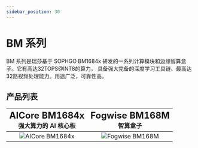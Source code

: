 ```yaml
---
sidebar_position: 30
---
```


# BM 系列

BM 系列是瑞莎基于 SOPHGO BM1684x 研发的一系列计算模块和边缘智算盒子。它有高达32TOPS@INT8的算力， 具备强大完备的深度学习工具链、最高达32路视频处理能力。用途广泛，可靠性高。

## 产品列表

| <font size='5'>AICore BM1684x </font><br/> 强大算力的 AI 核心板 |   <font size='5'>Fogwise BM168M</font> <br/> 智算盒子    |
| :-------------------------------------------------------------: | :------------------------------------------------------: |
|   ![AICore BM1684x](/img/aicore-bm1684x/aicore-bm1684x.webp)    | ![Fogwise BM168M](/img/bm168m/radxa_fogwise_bm168m.webp) |
